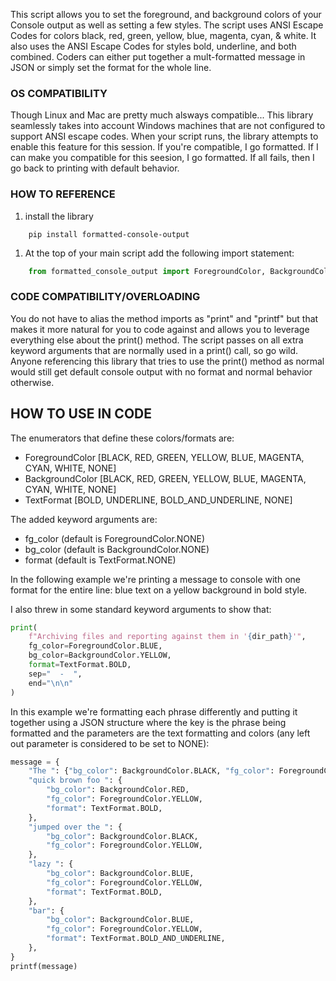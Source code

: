 This script allows you to set the foreground, and background colors of your Console output as well as setting a few styles. The script uses ANSI Escape Codes for colors black, red, green, yellow, blue, magenta, cyan, & white. It also uses the ANSI Escape Codes for styles bold, underline, and both combined. Coders can either put together a mult-formatted message in JSON or simply set the format for the whole line.

### OS COMPATIBILITY

Though Linux and Mac are pretty much alsways compatible... This library seamlessly takes into account Windows machines that are not configured to support ANSI escape codes. When your script runs, the library attempts to enable this feature for this session. If you're compatible, I go formatted. If I can make you compatible for this seesion, I go formatted. If all fails, then I go back to printing with default behavior.

### HOW TO REFERENCE

1. install the library

```batch
    pip install formatted-console-output
```

1. At the top of your main script add the following import statement:

```python
    from formatted_console_output import ForegroundColor, BackgroundColor, TextFormat, output_formatted_message as print, output_many_format_message as printf
```

### CODE COMPATIBILITY/OVERLOADING

You do not have to alias the method imports as "print" and "printf" but that makes it more natural for you to code against and allows you to leverage everything else about the print() method. The script passes on all extra keyword arguments that are normally used in a print() call, so go wild. Anyone referencing this library that tries to use the print() method as normal would still get default console output with no format and normal behavior otherwise.

## HOW TO USE IN CODE

The enumerators that define these colors/formats are:

- ForegroundColor [BLACK, RED, GREEN, YELLOW, BLUE, MAGENTA, CYAN, WHITE, NONE]
- BackgroundColor [BLACK, RED, GREEN, YELLOW, BLUE, MAGENTA, CYAN, WHITE, NONE]
- TextFormat [BOLD, UNDERLINE, BOLD_AND_UNDERLINE, NONE]

The added keyword arguments are:

- fg_color (default is ForegroundColor.NONE)
- bg_color (default is BackgroundColor.NONE)
- format (default is TextFormat.NONE)

In the following example we're printing a message to console with one format for the entire line: blue text on a yellow background in bold style.

I also threw in some standard keyword arguments to show that:

```python
print(
    f"Archiving files and reporting against them in '{dir_path}'",
    fg_color=ForegroundColor.BLUE,
    bg_color=BackgroundColor.YELLOW,
    format=TextFormat.BOLD,
    sep="  -  ",
    end="\n\n"
)
```

In this example we're formatting each phrase differently and putting it together using a JSON structure where the key is the phrase being formatted and the parameters are the text formatting and colors (any left out parameter is considered to be set to NONE):

```python
message = {
    "The ": {"bg_color": BackgroundColor.BLACK, "fg_color": ForegroundColor.YELLOW},
    "quick brown foo ": {
        "bg_color": BackgroundColor.RED,
        "fg_color": ForegroundColor.YELLOW,
        "format": TextFormat.BOLD,
    },
    "jumped over the ": {
        "bg_color": BackgroundColor.BLACK,
        "fg_color": ForegroundColor.YELLOW,
    },
    "lazy ": {
        "bg_color": BackgroundColor.BLUE,
        "fg_color": ForegroundColor.YELLOW,
        "format": TextFormat.BOLD,
    },
    "bar": {
        "bg_color": BackgroundColor.BLUE,
        "fg_color": ForegroundColor.YELLOW,
        "format": TextFormat.BOLD_AND_UNDERLINE,
    },
}
printf(message)
```
